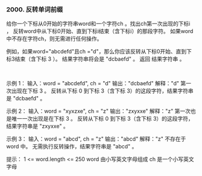 ### 2000. 反转单词前缀

给你一个下标从0开始的字符串word和一个字符ch 。找出ch第一次出现的下标i ，
反转word中从下标0开始、直到下标i结束（含下标i）的那段字符。
如果word中不存在字符ch，则无需进行任何操作。

例如，如果word="abcdefd"且ch ="d"，那么你应该反转从下标0开始、直到下标3结束（含下标 3 ）。
结果字符串将会是 "dcbaefd" 。
返回 结果字符串 。

 

示例 1：
输入：word = "abcdefd", ch = "d"
输出："dcbaefd"
解释："d" 第一次出现在下标 3 。 
反转从下标 0 到下标 3（含下标 3）的这段字符，结果字符串是 "dcbaefd" 。

示例 2：
输入：word = "xyxzxe", ch = "z"
输出："zxyxxe"
解释："z" 第一次也是唯一一次出现是在下标 3 。
反转从下标 0 到下标 3（含下标 3）的这段字符，结果字符串是 "zxyxxe" 。

示例 3：
输入：word = "abcd", ch = "z"
输出："abcd"
解释："z" 不存在于 word 中。
无需执行反转操作，结果字符串是 "abcd" 。
 

提示：
1 <= word.length <= 250
word 由小写英文字母组成
ch 是一个小写英文字母
